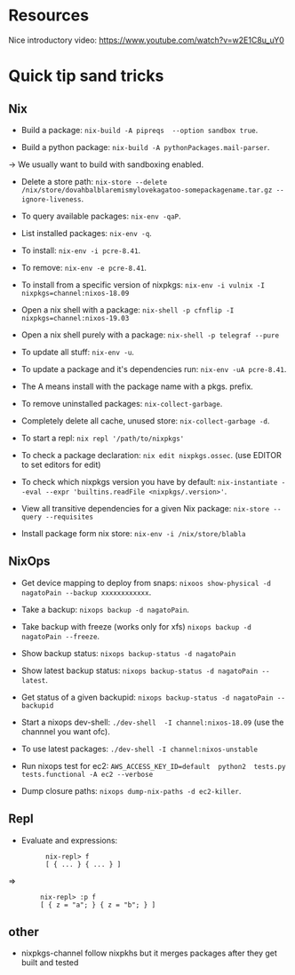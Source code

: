 # Resources

Nice introductory video: https://www.youtube.com/watch?v=w2E1C8u_uY0

# Quick tip sand tricks

## Nix

- Build a package: `nix-build -A pipreqs  --option sandbox true`.

- Build a python package: `nix-build -A pythonPackages.mail-parser`.

-> We usually want to build with sandboxing enabled.

- Delete a store path: `nix-store --delete /nix/store/dovahbalblaremismylovekagatoo-somepackagename.tar.gz --ignore-liveness`.

- To query available packages: `nix-env -qaP`.

- List installed packages: `nix-env -q`.

- To install: `nix-env -i pcre-8.41`.

- To remove: `nix-env -e pcre-8.41`.

- To install from a specific version of nixpkgs: `nix-env -i vulnix -I nixpkgs=channel:nixos-18.09`

- Open a nix shell with a package: `nix-shell -p cfnflip -I nixpkgs=channel:nixos-19.03`

- Open a nix shell purely with a package: `nix-shell -p telegraf --pure`

- To update all stuff: `nix-env -u`.

- To update a package and it's dependencies run: `nix-env -uA pcre-8.41`.

- The A means install with the package name with a pkgs. prefix.

- To remove uninstalled packages: `nix-collect-garbage`.

- Completely delete all cache, unused store: `nix-collect-garbage -d`.

- To start a repl: `nix repl '/path/to/nixpkgs'`

- To check a package declaration: `nix edit nixpkgs.ossec`. (use EDITOR to set editors for edit)

- To check which nixpkgs version you have by default: `nix-instantiate --eval --expr 'builtins.readFile <nixpkgs/.version>'`.

- View all transitive dependencies for a given Nix package: `nix-store --query --requisites`

- Install package form nix store: `nix-env -i /nix/store/blabla` 


## NixOps

- Get device mapping to deploy from snaps: `nixoos show-physical -d nagatoPain --backup xxxxxxxxxxxx`.

- Take a backup: `nixops backup -d nagatoPain`.

- Take backup with freeze (works only for xfs) `nixops backup -d nagatoPain --freeze`.

- Show backup status: `nixops backup-status -d nagatoPain`

- Show latest backup status: `nixops backup-status -d nagatoPain --latest`.

- Get status of a given backupid: `nixops backup-status -d nagatoPain --backupid`

- Start a nixops dev-shell: `./dev-shell  -I channel:nixos-18.09` (use the channnel you want ofc).

- To use latest packages: `./dev-shell -I channel:nixos-unstable`

- Run nixops test for ec2: `AWS_ACCESS_KEY_ID=default  python2  tests.py tests.functional -A ec2 --verbose`

- Dump closure paths: `nixops dump-nix-paths -d ec2-killer`.

## Repl

- Evaluate and expressions:

			nix-repl> f
			[ { ... } { ... } ]

=>

			nix-repl> :p f
			[ { z = "a"; } { z = "b"; } ]

## other

- nixpkgs-channel follow nixpkhs but it merges packages after they get built and tested
